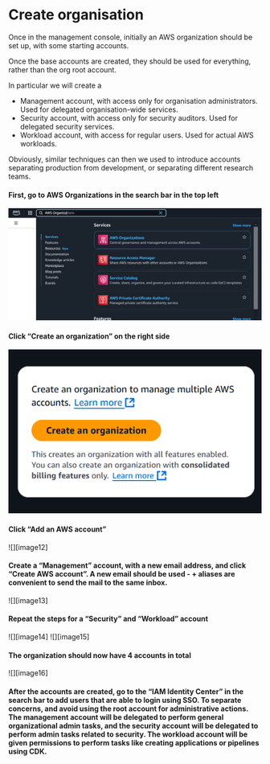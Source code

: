 # Create organisation

Once in the management console, initially an AWS organization should be set up, with some starting accounts.

Once the base accounts are created, they should be used for everything, rather than the org root
account.

In particular we will create a
- Management account, with access only for organisation administrators. Used for delegated organisation-wide services.
- Security account, with access only for security auditors. Used for delegated security services.
- Workload account, with access for regular users. Used for actual AWS workloads.

Obviously, similar techniques can then we used to introduce accounts separating production from development,
or separating different research teams.

#### First, go to AWS Organizations in the search bar in the top left

![](aws-orgs-start.png)

#### Click “Create an organization” on the right side

![](aws-orgs-create.png)

#### Click “Add an AWS account”

![][image12]

####  Create a “Management” account, with a new email address, and click “Create AWS account”. A new email should be used \- \+ aliases are convenient to send the mail to the same inbox.

![][image13]

#### Repeat the steps for a “Security” and “Workload” account

![][image14]
![][image15]

#### The organization should now have 4 accounts in total

![][image16]

#### After the accounts are created, go to the “IAM Identity Center” in the search bar to add users that are able to login using SSO. To separate concerns, and avoid using the root account for administrative actions. The management account will be delegated to perform general organizational admin tasks, and the security account will be delegated to perform admin tasks related to security. The workload account will be given permissions to perform tasks like creating applications or pipelines using CDK.

